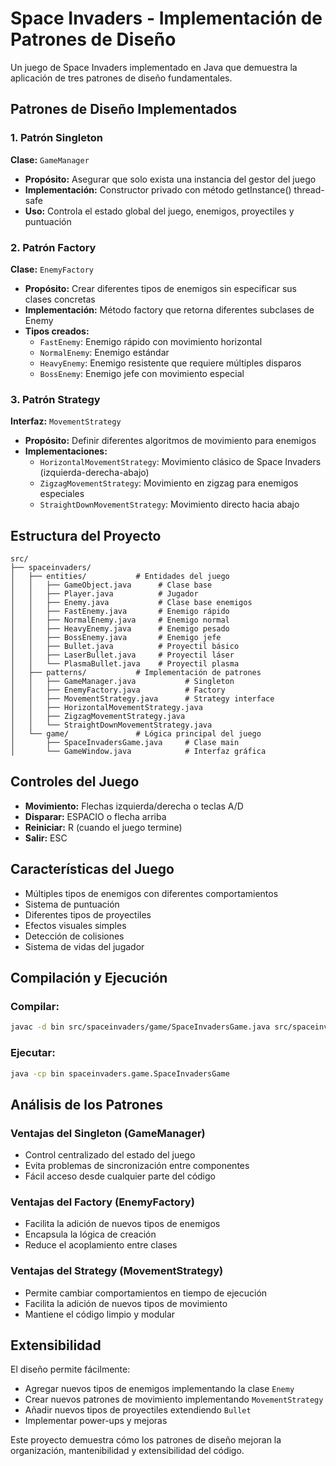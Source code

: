 # Space Invaders - Implementación de Patrones de Diseño

Un juego de Space Invaders implementado en Java que demuestra la aplicación de tres patrones de diseño fundamentales.

## Patrones de Diseño Implementados

### 1. Patrón Singleton
**Clase:** `GameManager`
- **Propósito:** Asegurar que solo exista una instancia del gestor del juego
- **Implementación:** Constructor privado con método getInstance() thread-safe
- **Uso:** Controla el estado global del juego, enemigos, proyectiles y puntuación

### 2. Patrón Factory
**Clase:** `EnemyFactory`
- **Propósito:** Crear diferentes tipos de enemigos sin especificar sus clases concretas
- **Implementación:** Método factory que retorna diferentes subclases de Enemy
- **Tipos creados:**
  - `FastEnemy`: Enemigo rápido con movimiento horizontal
  - `NormalEnemy`: Enemigo estándar 
  - `HeavyEnemy`: Enemigo resistente que requiere múltiples disparos
  - `BossEnemy`: Enemigo jefe con movimiento especial

### 3. Patrón Strategy
**Interfaz:** `MovementStrategy`
- **Propósito:** Definir diferentes algoritmos de movimiento para enemigos
- **Implementaciones:**
  - `HorizontalMovementStrategy`: Movimiento clásico de Space Invaders (izquierda-derecha-abajo)
  - `ZigzagMovementStrategy`: Movimiento en zigzag para enemigos especiales
  - `StraightDownMovementStrategy`: Movimiento directo hacia abajo

## Estructura del Proyecto

```
src/
├── spaceinvaders/
│   ├── entities/           # Entidades del juego
│   │   ├── GameObject.java      # Clase base
│   │   ├── Player.java          # Jugador
│   │   ├── Enemy.java           # Clase base enemigos
│   │   ├── FastEnemy.java       # Enemigo rápido
│   │   ├── NormalEnemy.java     # Enemigo normal
│   │   ├── HeavyEnemy.java      # Enemigo pesado
│   │   ├── BossEnemy.java       # Enemigo jefe
│   │   ├── Bullet.java          # Proyectil básico
│   │   ├── LaserBullet.java     # Proyectil láser
│   │   └── PlasmaBullet.java    # Proyectil plasma
│   ├── patterns/           # Implementación de patrones
│   │   ├── GameManager.java           # Singleton
│   │   ├── EnemyFactory.java          # Factory
│   │   ├── MovementStrategy.java      # Strategy interface
│   │   ├── HorizontalMovementStrategy.java
│   │   ├── ZigzagMovementStrategy.java
│   │   └── StraightDownMovementStrategy.java
│   └── game/               # Lógica principal del juego
│       ├── SpaceInvadersGame.java     # Clase main
│       └── GameWindow.java            # Interfaz gráfica
```

## Controles del Juego

- **Movimiento:** Flechas izquierda/derecha o teclas A/D
- **Disparar:** ESPACIO o flecha arriba
- **Reiniciar:** R (cuando el juego termine)
- **Salir:** ESC

## Características del Juego

- Múltiples tipos de enemigos con diferentes comportamientos
- Sistema de puntuación
- Diferentes tipos de proyectiles
- Efectos visuales simples
- Detección de colisiones
- Sistema de vidas del jugador

## Compilación y Ejecución

### Compilar:
```bash
javac -d bin src/spaceinvaders/game/SpaceInvadersGame.java src/spaceinvaders/**/*.java
```

### Ejecutar:
```bash
java -cp bin spaceinvaders.game.SpaceInvadersGame
```

## Análisis de los Patrones

### Ventajas del Singleton (GameManager)
- Control centralizado del estado del juego
- Evita problemas de sincronización entre componentes
- Fácil acceso desde cualquier parte del código

### Ventajas del Factory (EnemyFactory)
- Facilita la adición de nuevos tipos de enemigos
- Encapsula la lógica de creación
- Reduce el acoplamiento entre clases

### Ventajas del Strategy (MovementStrategy)
- Permite cambiar comportamientos en tiempo de ejecución
- Facilita la adición de nuevos tipos de movimiento
- Mantiene el código limpio y modular

## Extensibilidad

El diseño permite fácilmente:
- Agregar nuevos tipos de enemigos implementando la clase `Enemy`
- Crear nuevos patrones de movimiento implementando `MovementStrategy`
- Añadir nuevos tipos de proyectiles extendiendo `Bullet`
- Implementar power-ups y mejoras

Este proyecto demuestra cómo los patrones de diseño mejoran la organización, mantenibilidad y extensibilidad del código.
